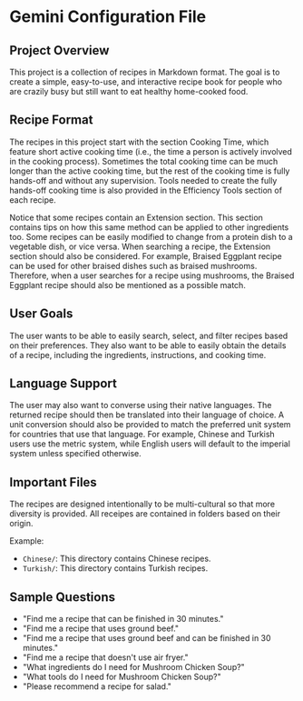 # Gemini Configuration File

## Project Overview

This project is a collection of recipes in Markdown format. The goal is to create a simple, easy-to-use, and interactive recipe book for people who are crazily busy but still want to eat healthy home-cooked food.

## Recipe Format

The recipes in this project start with the section Cooking Time, which feature short active cooking time (i.e., the time a person is actively involved in the cooking process). Sometimes the total cooking time can be much longer than the active cooking time, but the rest of the cooking time is fully hands-off and without any supervision. Tools needed to create the fully hands-off cooking time is also provided in the Efficiency Tools section of each recipe.

Notice that some recipes contain an Extension section. This section contains tips on how this same method can be applied to other ingredients too. Some recipes can be easily modified to change from a protein dish to a vegetable dish, or vice versa. When searching a recipe, the Extension section should also be considered. For example, Braised Eggplant recipe can be used for other braised dishes such as braised mushrooms. Therefore, when a user searches for a recipe using mushrooms, the Braised Eggplant recipe should also be mentioned as a possible match.

## User Goals

The user wants to be able to easily search, select, and filter recipes based on their preferences. They also want to be able to easily obtain the details of a recipe, including the ingredients, instructions, and cooking time.

## Language Support

The user may also want to converse using their native languages. The returned recipe should then be translated into their language of choice. A unit conversion should also be provided to match the preferred unit system for countries that use that language. For example, Chinese and Turkish users use the metric system, while English users will default to the imperial system unless specified otherwise.

## Important Files

The recipes are designed intentionally to be multi-cultural so that more diversity is provided. All receipes are contained in folders based on their origin.

Example:
- `Chinese/`: This directory contains Chinese recipes.
- `Turkish/`: This directory contains Turkish recipes.

## Sample Questions

- "Find me a recipe that can be finished in 30 minutes."
- "Find me a recipe that uses ground beef."
- "Find me a recipe that uses ground beef and can be finished in 30 minutes."
- "Find me a recipe that doesn't use air fryer."
- "What ingredients do I need for Mushroom Chicken Soup?"
- "What tools do I need for Mushroom Chicken Soup?"
- "Please recommend a recipe for salad."
